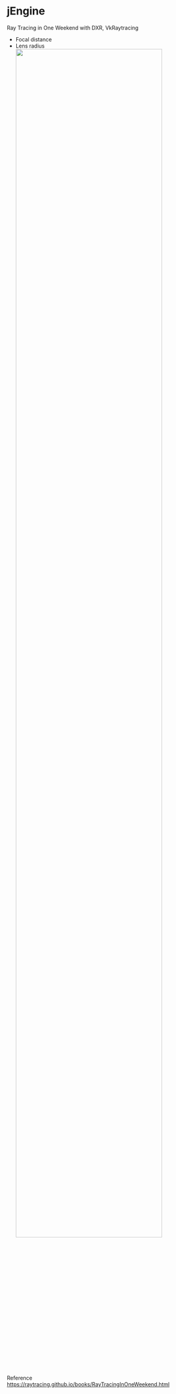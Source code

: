 # jEngine

Ray Tracing in One Weekend with DXR, VkRaytracing
 - Focal distance
 - Lens radius \
<img src="https://github.com/scahp/jEngine/assets/6734453/393de8fe-7c50-4c33-b56a-14c572c49212" width="90%"></img>


Reference
https://raytracing.github.io/books/RayTracingInOneWeekend.html

